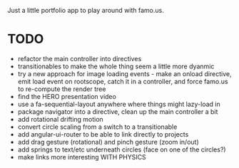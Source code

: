 Just a little portfolio app to play around with famo.us.

TODO
===


* refactor the main controller into directives
* transitionables to make the whole thing seem a little more dyanmic
* try a new approach for image loading events - make an onload directive, emit load event on rootscope, catch it in a controller, and force famo.us to re-compute the render tree
* find the HERO presentation video
* use a fa-sequential-layout anywhere where things might lazy-load in
* package navigator into a directive, clean up the main controller a bit
* add rotational drifting motion
* convert circle scaling from a switch to a transitionable
* add angular-ui-router to be able to link directly to projects
* add drag gesture (rotational) and pinch gesture (zoom in/out)
* add springs to text/etc underneath circles (face on one of the circles?)
* make links more interesting WITH PHYSICS